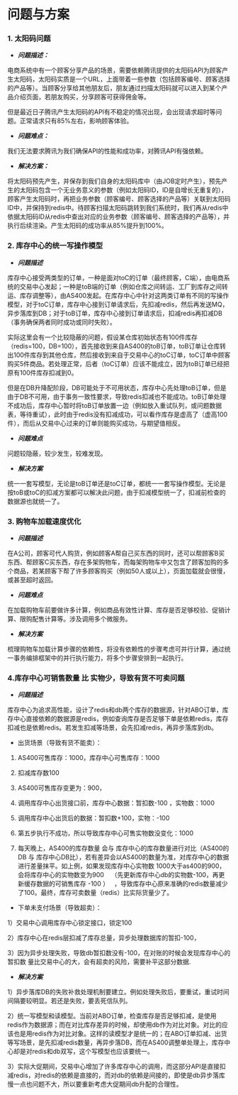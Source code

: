 # 问题与方案

### 1\. 太阳码问题

- **_问题描述：_**

电商系统中有一个顾客分享产品的场景，需要依赖腾讯提供的太阳码API为顾客产生太阳码，太阳码实质是一个URL，上面带着一些参数（包括顾客编号、顾客选择的产品等）。当顾客分享给其他朋友后，朋友通过扫描太阳码就可以进入到某个产品介绍页面，若朋友购买，分享顾客可获得佣金等。

但是最近日子腾讯产生太阳码的API有不稳定的情况出现，会出现请求超时等问题。正常请求只有85%左右，影响顾客体验。

- **_问题难点：_**

我们无法要求腾讯为我们确保API的性能和成功率，对腾讯API有强依赖。

- **_解决方案：_**

将太阳码预先产生，并保存到我们自身的太阳码库中（由JOB定时产生），预先产生的太阳码包含一个无业务意义的参数（例如太阳码ID，ID是自增长无重复的），顾客产生太阳码时，再把业务参数（顾客编号、顾客选择的产品等）关联到太阳码ID中，并保持到redis中。待顾客扫描太阳码跳转到我们系统时，我们再从redis中依据太阳码ID从redis中查出对应的业务参数（顾客编号、顾客选择的产品等），并执行后续渲染。产生太阳码的成功率从85%提升到100%。

### 2\. 库存中心的统一写操作模型

- **_问题描述_**

库存中心接受两类型的订单，一种是面对toC的订单（最终顾客，C端），由电商系统的交易中心发起；一种是toB端的订单（例如仓库之间转运、工厂到库存之间转运、库存调整等），由AS400发起。在库存中心中针对这两类订单有不同的写操作模型，对于toC订单，库存中心接到订单请求后，先扣减redis，然后再发送MQ，异步落库到DB；对于toB订单，库存中心接到订单请求后，扣减redis再扣减DB（事务确保两者同时成功或同时失败）。

实际这里会有一个比较隐蔽的问题，假设某仓库初始状态有100件库存（redis=100，DB=100），首先接收到来自AS400的toB订单，toB订单让仓库转出100件库存到其他仓库，然后接收到来自于交易中心的toC订单，toC订单中顾客购买5件商品。若处理正常，后者（toC订单）应该不能成立，因为toB订单已经把原有100件库存扣减到0。

但是在DB升降配阶段，DB可能处于不可用状态，库存中心先处理toB订单，但是由于DB不可用，由于事务一致性要求，导致redis扣减也不能成功。toB订单处理不成功后，库存中心暂时将toB订单放置一边（例如放入重试队列，或问题数据表，等待重试），此时由于redis没有扣减成功，可以看作库存是虚高了（虚高100件），而后从交易中心过来的订单则能购买成功，与期望值相反。

- **_问题难点_**

问题较隐蔽，较少发生，较难发现。

- **_解决方案_**

统一一套写模型，无论是toB订单还是toC订单，都统一一套写操作模型。无论是按toB或toC的扣减方案都可以解决此问题，由于扣减模型统一了，扣减前检查的数据源也就统一了。

### 3\. 购物车加载速度优化

- **_问题描述_**

在A公司，顾客可代人购货，例如顾客A帮自己买东西的同时，还可以帮顾客B买东西、帮顾客C买东西，存在多架购物车，而每架购物车中又包含了顾客加购的多个商品，若某顾客下帮了许多顾客购买（例如50人或以上），页面加载就会很慢，或甚至超时返回。

- **_问题难点_**

在加载购物车前要做许多计算，例如商品有效性计算、库存是否足够校验、促销计算、限购配售计算等。涉及调用多个微服务。

- **_解决方案_**

梳理购物车加载计算步骤的依赖性，将没有依赖性的步骤考虑可并行计算，通过统一事务编排框架中的并行执行能力，将多个步骤安排到一起执行。

### 4\.库存中心可销售数量 比 实物少，导致有货不可卖问题

- **_问题描述_**

库存中心为追求高性能，设计了redis和db两个库存的数据源，针对ABO订单，库存中心直接依赖的数据源是redis，例如查询库存是否足够下单是依赖redis，库存扣减也是依赖redis。若发生扣减等场景，会先扣减redis，再异步落库到db。

- 出货场景（导致有货不能卖）：

1) AS400可售库存：1000，库存中心可售库存：1000

2) 扣减库存数100

3) AS400可售库存变更为：900，

4) 调用库存中心出货接口前，库存中心数据：暂扣数-100 ，实物数：1000

5) 调用库存中心出货后的数据：暂扣数+100，实物：-100

6) 第五步执行不成功，所以导致库存中心可售实物数没变化：1000

7) 每天晚上，AS400的库存数量 会与 库存中心的库存数量进行对比（AS400的DB 与 库存中心DB比），若有差异会以AS400的数量为准，对库存中心的数据进行差量抹平。如上例，如果发现库存中心实物数 1000大于as400的900，会将库存中心的实物数变为900    （先更新库存中心db的实物数-100，再更新缓存数据的可销售库存 -100 ）   ，导致库存中心原来准确的redis数量减少了100。最终，库存可卖数量（redis）比实际货量少了。

- 下单未支付场景（导致超卖）：

1）交易中心调用库存中心锁定接口，锁定100

2）库存中心在redis层扣减了库存总量，异步处理数据库的暂扣-100，

3）因为异步处理失败，导致db暂扣数没有-100，在对账的时候会发现库存中心的暂扣数    量比交易中心的大，会有超卖的风险，需要补平这部分数据.

- **_解决方案_**

1）异步落库DB的失败补救处理机制要建立。例如处理失败后，要重试，重试时间间隔要较明显。若还是失败，要丢死信队列。

2）统一写模型和读模型。当前对ABO订单，检查库存是否足够扣减，是使用redis作为数据源；而在对比库存差异的时候，却使用db作为对比对象。对比的应该也是用redis作为对比对象。这样的读模型才是统一的；在ABO订单扣减、出货等写场景，是先扣减redis数量，再异步落DB，而在AS400调整单处理上，库存中心却是对redis和db双写，这个写模型也应该要统一。

3）实际大促期间，交易中心增加了许多库存中心的调用，而这部分API是直接扣减redis，对redis的依赖是直接的，而对db的依赖是间接的，即使是db异步落库慢一点也问题不大，所以要重新考虑大促期间db升配的合理性。